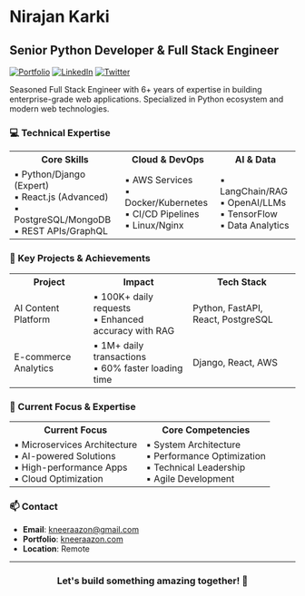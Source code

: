 # Nirajan Karki
## Senior Python Developer & Full Stack Engineer

[![Portfolio](https://img.shields.io/badge/Portfolio-kneeraazon.com-blue?style=for-the-badge)](http://kneeraazon.com)
[![LinkedIn](https://img.shields.io/badge/LinkedIn-Connect-blue?style=for-the-badge&logo=linkedin)](https://www.linkedin.com/in/kneeraazon)
[![Twitter](https://img.shields.io/badge/Twitter-Follow-blue?style=for-the-badge&logo=twitter)](https://www.x.com/kneeraazon)

Seasoned Full Stack Engineer with 6+ years of expertise in building enterprise-grade web applications. Specialized in Python ecosystem and modern web technologies.

### 💻 Technical Expertise

<table>
  <tr>
    <th>Core Skills</th>
    <th>Cloud & DevOps</th>
    <th>AI & Data</th>
  </tr>
  <tr>
    <td>
      ▪ Python/Django (Expert)<br>
      ▪ React.js (Advanced)<br>
      ▪ PostgreSQL/MongoDB<br>
      ▪ REST APIs/GraphQL
    </td>
    <td>
      ▪ AWS Services<br>
      ▪ Docker/Kubernetes<br>
      ▪ CI/CD Pipelines<br>
      ▪ Linux/Nginx
    </td>
    <td>
      ▪ LangChain/RAG<br>
      ▪ OpenAI/LLMs<br>
      ▪ TensorFlow<br>
      ▪ Data Analytics
    </td>
  </tr>
</table>

### 🚀 Key Projects & Achievements

<table>
  <tr>
    <th>Project</th>
    <th>Impact</th>
    <th>Tech Stack</th>
  </tr>
  <tr>
    <td>AI Content Platform</td>
    <td>
      ▪ 100K+ daily requests<br>
      ▪ Enhanced accuracy with RAG
    </td>
    <td>Python, FastAPI, React, PostgreSQL</td>
  </tr>
  <tr>
    <td>E-commerce Analytics</td>
    <td>
      ▪ 1M+ daily transactions<br>
      ▪ 60% faster loading time
    </td>
    <td>Django, React, AWS</td>
  </tr>
</table>

### 🎯 Current Focus & Expertise

<table>
  <tr>
    <th>Current Focus</th>
    <th>Core Competencies</th>
  </tr>
  <tr>
    <td>
      ▪ Microservices Architecture<br>
      ▪ AI-powered Solutions<br>
      ▪ High-performance Apps<br>
      ▪ Cloud Optimization
    </td>
    <td>
      ▪ System Architecture<br>
      ▪ Performance Optimization<br>
      ▪ Technical Leadership<br>
      ▪ Agile Development
    </td>
  </tr>
</table>

### 📫 Contact
- **Email**: [kneeraazon@gmail.com](mailto:kneeraazon@gmail.com)
- **Portfolio**: [kneeraazon.com](http://kneeraazon.com)
- **Location**: Remote

---

<h3 align="center">Let's build something amazing together! 🚀</h3>
